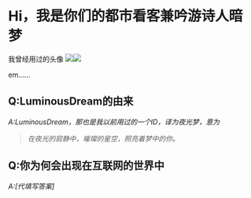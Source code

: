 # Hi，我是你们的都市看客兼吟游诗人暗梦

我曾经用过的头像
<img src="https://darkace.xyz/icon_old.jpg"><img src="https://darkace.xyz/github_icon_old.jpg">

em......

## Q:LuminousDream的由来
*A:LuminousDream，那也是我以前用过的一个ID，译为夜光梦，意为*
> *在夜光的寂静中，璀璨的星空，照亮着梦中的你。*

## Q:你为何会出现在互联网的世界中
*A:[代填写答案]*
